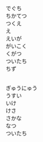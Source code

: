 でぐち<br>
ちかてつ<br>
つくえ<br>
え<br>
えいが<br>
がいこく<br>
くがつ<br>
ついたち<br>
ちず<br>
<br>

ぎゅうにゅう<br>
うすい<br>
いけ<br>
けさ<br>
さかな<br>
なつ<br>
ついたち<br>